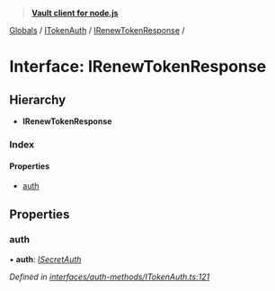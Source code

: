> **[Vault client for node.js](../README.md)**

[Globals](../globals.md) / [ITokenAuth](../modules/itokenauth.md) / [IRenewTokenResponse](itokenauth.irenewtokenresponse.md) /

# Interface: IRenewTokenResponse

## Hierarchy

* **IRenewTokenResponse**

### Index

#### Properties

* [auth](itokenauth.irenewtokenresponse.md#auth)

## Properties

###  auth

• **auth**: *[ISecretAuth](isecretauth.md)*

*Defined in [interfaces/auth-methods/ITokenAuth.ts:121](https://github.com/theogravity/vault-tacular/blob/0b78a16/src/interfaces/auth-methods/ITokenAuth.ts#L121)*